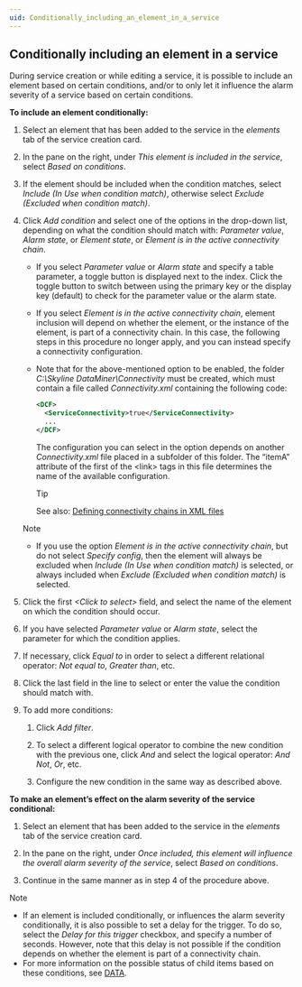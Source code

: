 ```yaml
---
uid: Conditionally_including_an_element_in_a_service
---
```


## Conditionally including an element in a service

During service creation or while editing a service, it is possible to include an element based on certain conditions, and/or to only let it influence the alarm severity of a service based on certain conditions.

**To include an element conditionally:**

1. Select an element that has been added to the service in the *elements* tab of the service creation card.

2. In the pane on the right, under *This element is included in the service*, select *Based on conditions*.

3. If the element should be included when the condition matches, select *Include (In Use when condition match)*, otherwise select *Exclude (Excluded when condition match)*.

4. Click *Add condition* and select one of the options in the drop-down list, depending on what the condition should match with: *Parameter value*, *Alarm state*, or *Element state*, or *Element is in the active connectivity chain*.

    - If you select *Parameter value* or *Alarm state* and specify a table parameter, a toggle button is displayed next to the index. Click the toggle button to switch between using the primary key or the display key (default) to check for the parameter value or the alarm state.

    - If you select *Element is in the active connectivity chain*, element inclusion will depend on whether the element, or the instance of the element, is part of a connectivity chain. In this case, the following steps in this procedure no longer apply, and you can instead specify a connectivity configuration.

    - Note that for the above-mentioned option to be enabled, the folder *C:\\Skyline DataMiner\\Connectivity* must be created, which must contain a file called *Connectivity.xml* containing the following code:

        ```xml
        <DCF>
          <ServiceConnectivity>true</ServiceConnectivity>
          ...
        </DCF>
        ```

        The configuration you can select in the option depends on another *Connectivity.xml* file placed in a subfolder of this folder. The “itemA” attribute of the first of the \<link> tags in this file determines the name of the available configuration.

        > [!TIP]
        > See also:
        > [Defining connectivity chains in XML files](xref:Defining_connectivity_chains_in_XML_files)

    > [!NOTE]
    > - If you use the option *Element is in the active connectivity chain*, but do not select *Specify config*, then the element will always be excluded when *Include (In Use when condition match)* is selected, or always included when *Exclude (Excluded when condition match)* is selected.

5. Click the first *\<Click to select>* field, and select the name of the element on which the condition should occur.

6. If you have selected *Parameter value* or *Alarm state*, select the parameter for which the condition applies.

7. If necessary, click *Equal to* in order to select a different relational operator: *Not equal to*, *Greater than*, etc.

8. Click the last field in the line to select or enter the value the condition should match with.

9. To add more conditions:

    1. Click *Add filter*.

    2. To select a different logical operator to combine the new condition with the previous one, click *And* and select the logical operator: *And Not*, *Or*, etc.

    3. Configure the new condition in the same way as described above.

**To make an element’s effect on the alarm severity of the service conditional:**

1. Select an element that has been added to the service in the *elements* tab of the service creation card.

2. In the pane on the right, under *Once included, this element will influence the overall alarm severity of the service*, select *Based on conditions*.

3. Continue in the same manner as in step 4 of the procedure above.

> [!NOTE]
> - If an element is included conditionally, or influences the alarm severity conditionally, it is also possible to set a delay for the trigger. To do so, select the *Delay for this trigger* checkbox, and specify a number of seconds. However, note that this delay is not possible if the condition depends on whether the element is part of a connectivity chain.
> - For more information on the possible status of child items based on these conditions, see [DATA](xref:Service_card_pages#data).
>
